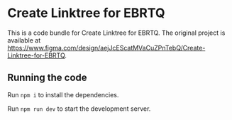 
  # Create Linktree for EBRTQ

  This is a code bundle for Create Linktree for EBRTQ. The original project is available at https://www.figma.com/design/aejJcEScatMVaCuZPnTebQ/Create-Linktree-for-EBRTQ.

  ## Running the code

  Run `npm i` to install the dependencies.

  Run `npm run dev` to start the development server.
  